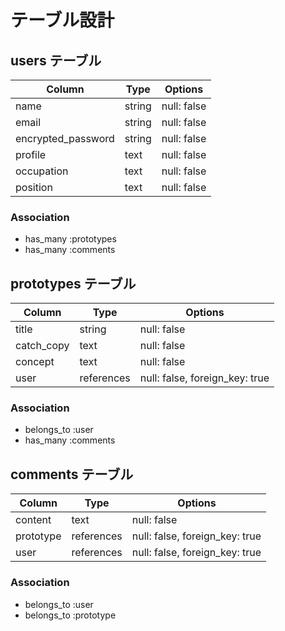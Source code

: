 # テーブル設計

## users テーブル

| Column             | Type   | Options     |
| ------------------ | ------ | ----------- |
| name               | string | null: false |
| email              | string | null: false |
| encrypted_password | string | null: false |
| profile            | text   | null: false |
| occupation         | text   | null: false |
| position           | text   | null: false |


### Association

- has_many :prototypes
- has_many :comments

## prototypes テーブル

| Column     | Type       | Options                        |
| ---------- | ---------- | ------------------------------ |
| title      | string     | null: false                    |
| catch_copy | text       | null: false                    |
| concept    | text       | null: false                    |
| user       | references | null: false, foreign_key: true |


### Association

- belongs_to :user
- has_many   :comments

## comments テーブル

| Column     | Type       | Options                        |
| ---------- | ---------- | ------------------------------ |
| content    | text       | null: false                    |
| prototype  | references | null: false, foreign_key: true |
| user       | references | null: false, foreign_key: true |


### Association

- belongs_to :user
- belongs_to :prototype